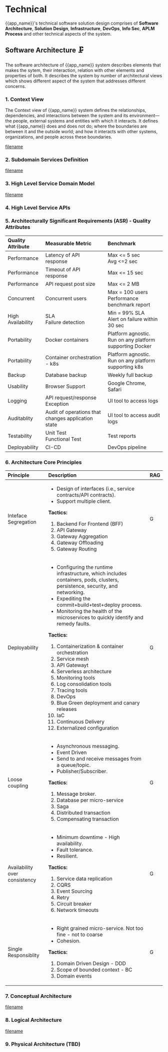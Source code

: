 # Technical
{{app_name}}'s technical software solution design comprises of **Software Architecture**, **Solution Design**, **Infrastructure**, **DevOps**, **Info Sec**, **APLM Process** and other technical aspects of the system.

## Software Architecture 🗜️
The software architecture of {{app_name}} system describes elements that makes the sytem, their interaction, relation with other elements and properties of both. It describes the system by number of architectural views which shows different aspect of the system that addresses different concerns.

### 1. Context View
The Context view of {{app_name}} system defines the relationships, dependencies, and interactions between the system and its environment—the people, external systems and entities with which it interacts. It defines what {{app_name}} does and does not do; where the boundaries are between it and the outside world; and how it interacts with other systems, organizations, and people across these boundaries.

[filename](diagram/context_view.drawio ':include :type=code')

### 2. Subdomain Services Definition
[filename](diagram/subdomain_service_view.drawio ':include :type=code')

### 3. High Level Service Domain Model
[filename](diagram/product_service_domain_model.drawio ':include :type=code')

### 4. High Level Service APIs

### 5. Architecturally Significant Requirements (ASR) - Quality Attributes
|Quality Attribute|Measurable Metric|Benchmark|
|:--|:--|:--|
|Performance|Latency of API response|Max <= 5 sec</br>Avg <=2 sec|
|Performance|Timeout of API response|Max <= 15 sec|
|Performance|API request post size|Max <= 2 MB|
|Concurrent|Concurrent users|Max = 100 users</br>Performance benchmark report|
|High Availability|SLA</br>Failure detection|Min = 99% SLA</br>Alert on failure within 30 sec|
|Portability|Docker containers|Platform agnostic. Run on any platform supporting Docker|
|Portability|Container orchestration - k8s|Platform agnostic. Run on any platform supporting k8s|
|Backup|Database backup|Weekly full backup|
|Usability|Browser Support|Google Chrome, Safari|
|Logging|API request/response</br>Exception|UI tool to access logs|
|Auditablity|Audit of operations that changes application state|UI tool to access audit logs|
|Testability|Unit Test</br>Functional Test</br>|Test reports|
|Deployability|CI-CD|DevOps pipeline|

### 6. Architecture Core Principles
|Principle|Description|RAG
|:--|:--|:--|
|Inteface Segregation|<ul><li>Design of interfaces (i.e., service contracts/API contracts).</li><li>Support multiple client.</li></ul>**Tactics:**<ol><li>Backend For Frontend (BFF)</li><li>API Gateway</li><li>Gateway Aggregation</li><li>Gateway Offloading</li><li>Gateway Routing</li><ol>|G|
|Deployability|<ul><li>Configuring the runtime infrastructure, which includes containers, pods, clusters, persistence, security, and networking.</li><li>Expediting the commit+build+test+deploy process.</li><li>Monitoring the health of the microservices to quickly identify and remedy faults.</li></ul>**Tactics:**<ol><li>Containerization & container orchestration</li><li>Service mesh</li><li>API Gatewayt</li><li>Serverless architecture</li><li>Monitoring tools</li><li>Log consolidation tools</li><li>Tracing tools</li><li>DevOps</li><li>Blue Green deployment and canary releases</li><li>IaC</li><li>Continuous Delivery</li><li>Externalized configuration</li><ol>|G|
|Loose coupling|<ul><li>Asynchronous messaging.</li><li>Event Driven</li><li>Send to and receive messages from a queue/topic.</li><li>Publisher/Subscriber.</li></ul>**Tactics:**<ol><li>Message broker.</li><li>Database per micro-service</li><li>Saga</li><li>Distributed transaction</li><li>Compensating transaction</li><ol>|G|
|Availability over consistency|<ul><li>Minimum downtime - High availability.</li><li>Fault tolerance.</li><li>Resilient.</li></ul>**Tactics:**<ol><li>Service data replication</li><li>CQRS</li><li>Event Sourcing</li><li>Retry</li><li>Circuit breaker</li><li>Network timeouts</li><ol>|G|
|Single Responsiblity|<ul><li>Right grained micro-service. Not too fine - not to coarse</li><li>Cohesion.</li></ul>**Tactics:**<ol><li>Domain Driven Design - DDD</li><li>Scope of bounded context - BC</li><li>Domain events</li><ol>|G|

### 7. Conceptual Architecture
[filename](diagram/conceptual_view.drawio ':include :type=code')

### 8. Logical Architecture
[filename](diagram/logical_view.drawio ':include :type=code')

### 9. Physical Architecture (TBD)